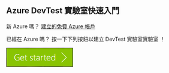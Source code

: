 ## <a name="get-started-with-azure-devtest-labs"></a>Azure DevTest 實驗室快速入門
新 Azure 嗎？ [建立的免費 Azure 帳戶](https://azure.microsoft.com/free)

已經在 Azure 嗎？ 按一下下列按鈕以建立 DevTest 實驗室實驗室 ！

[![開始使用 Azure DevTest 實驗室分鐘](./media/devtest-lab-try-it-out/get-started.png)](http://go.microsoft.com/fwlink/?LinkID=627034&clcid=0x409)